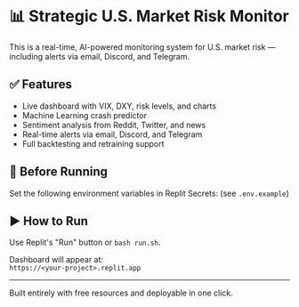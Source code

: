 # 📊 Strategic U.S. Market Risk Monitor

This is a real-time, AI-powered monitoring system for U.S. market risk — including alerts via email, Discord, and Telegram.

## ✅ Features
- Live dashboard with VIX, DXY, risk levels, and charts
- Machine Learning crash predictor
- Sentiment analysis from Reddit, Twitter, and news
- Real-time alerts via email, Discord, and Telegram
- Full backtesting and retraining support

## 🔐 Before Running
Set the following environment variables in Replit Secrets:
(see `.env.example`)

## ▶️ How to Run
Use Replit's "Run" button or `bash run.sh`.

Dashboard will appear at:  
`https://<your-project>.replit.app`

---

Built entirely with free resources and deployable in one click.